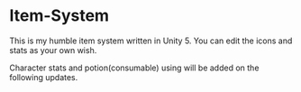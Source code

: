 # Item-System

This is my humble item system written in Unity 5. You can edit the icons and stats as your own wish. 

Character stats and potion(consumable) using will be added on the following updates.
